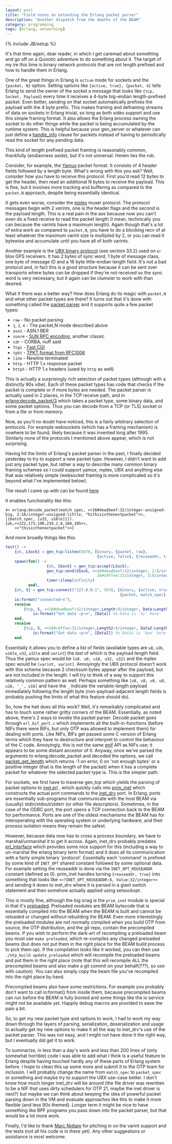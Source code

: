 ```yaml
---
layout: post
title: "Field notes on extending the Erlang packet parser"
description: "Another dispatch from the depths of the BEAM"
category: programming
tags: [erlang, networking]
---
```

{% include JB/setup %}

It's that time again, dear reader, in which I get caremad about something and go
off on a Quixotic adventure to do something about it. The target of my ire this
time is binary network protocols that are not length prefixed and how to handle
them in Erlang.

One of the great things in Erlang is `active` mode for sockets and the
`{packet, N}` option. Setting options like `{active, true}, {packet, 4}` tells
Erlang to send the owner of the socket a message that looks like `{tcp, Socket,
Payload}` every time it receives a 4-byte big-endian length-prefixed packet.
Even better, sending on that socket automatically prefixes the payload with the
4 byte prefix. This makes framing and deframing streams of data on sockets in
Erlang trivial, so long as both sides support and use this simple framing format.
It also allows the Erlang process owning the socket to do other things while the
packet is being accumulated by the runtime system. This is helpful because your
gen_server or whatever can just define a
[handle_info](http://erlang.org/doc/man/gen_server.html#Module:handle_info-2)
clause for packets instead of having to periodically read the socket for any
pending data.

This kind of length prefixed packet framing is reasonably common, thankfully
(endianness aside), but it's not universal. Herein lies the rub.

Consider, for example, the
[Yamux](https://github.com/hashicorp/yamux/blob/master/spec.md#framing) packet
format. It consists of 4 header fields followed by a length byte. What's wrong
with this you ask? Well, consider how you have to receive this protocol. First
you'd read 12 bytes to get the header, then read an additional N bytes to
receive the payload. This is fine, but it involves more tracking and buffering
as compared to the `packet,N` approach, despite being essentially identical.

It gets even worse, consider the
[mplex](https://github.com/libp2p/specs/tree/master/mplex#message-format) muxer
protocol. The protocol messages begin with 2 *varints*, one is the header flags
and the second is the payload length. This is a real pain in the ass because now
you can't even do a fixed receive to read the packet length (I mean, technically
you can because the varints have a maximum length). Again though that's a lot of
extra work as compared to `packet,N`, you have to do a blocking recv of at least
whatever the maximum varint size is multipled by 2, or you can read it bytewise
and accumulate until you have all of both varints.

Another example is the [UBX binary
protocol](https://www.u-blox.com/sites/default/files/products/documents/u-blox8-M8_ReceiverDescrProtSpec_%28UBX-13003221%29_Public.pdf)
(see section 33.2) used on u-blox GPS receivers. It has 2 bytes of sync word, 1
byte of message class, one byte of message ID and a 16 byte little-endian length
field. It's not a bad protocol and, in fact this is a good structure because it
can be sent over transports where bytes can be dropped if they're not received
so the sync word is very necessary, but it again can be clumsier to work with
than desired.

What if there was a better way? How does Erlang do its magic with `packet,N` and
what other packet types are there? It turns out that it's done with something
called the
[packet parser](https://github.com/erlang/otp/blob/master/erts/emulator/beam/packet_parser.c)
and it supports quite a few packet types:

 * `raw` - No packet parsing
 * `1`, `2`, `4` - The packet,N mode described above
 * `asn1` - ASN.1 BER
 * `sunrm` - [SUN RPC encoding](http://www.rhyshaden.com/rpc.htm), another classic
 * `cdr` - CORBA, nuff said
 * `fcgi` - [Fast
   CGI](http://www.mit.edu/~yandros/doc/specs/fcgi-spec.html#S3.1)
 * `tpkt` - [TPKT format from
   RFC1006](https://tools.ietf.org/html/rfc1006#section-6)
 * `line` - Newline terminated
 * `http` - HTTP 1.x response packet
 * `httph` - HTTP 1.x headers (used by `http` as well)

This is actually a surprisingly rich selection of packet types (although with a
distinctly 90s vibe). Each of these packet types has code that checks if the
packet is complete or if more bytes are needed. The packet parser is actually
used in 2 places, in the TCP receive path, and in
[erlang:decode_packet/3](http://erlang.org/doc/man/erlang.html#decode_packet-3)
which takes a packet type, some binary data, and some packet options. Thus you
can decode from a TCP (or TLS) socket or from a file or from memory.

Now, as you'll no doubt have noticed, this is a fairly arbitrary selection of
protocols. For example websockets (which has a framing mechanism) is nowhere to
be found, likely because it was invented long after 1995. Similarly none of the
protocols I mentioned above appear, which is not surprising.

Having hit the limits of Erlang's packet parser in the past, I finally decided
yesterday to try to support a new packet type. However, I didn't want to add
just any packet type, but rather a way to describe many common binary framing
schemes so I could support yamux, mplex, UBX and anything else that was
relatively simple (websocket framing is more complicated so it's beyond what
I've implemented below).

The result I came up with can be found
[here](https://github.com/erlang/otp/compare/maint-21...helium:adt/packet-match-spec)

It enables functionality like this:

```
4> erlang:decode_packet(match_spec, <<16#deadbeef:32/integer-unsigned-big, 2:16/integer-unsigned-little, "hithisisthenextpacket">>, [{match_spec, [u32, u16le]}]).
{ok,<<222,173,190,239,2,0,104,105>>,
    <<"thisisthenextpacket">>}
```

And more broadly things like this:

```erlang
test() ->
    {ok, LSock} = gen_tcp:listen(5678, [binary, {packet, raw},
                                        {active, false}, {reuseaddr, true}]),
    spawn(fun() ->
                  {ok, SSock} = gen_tcp:accept(LSock),
                  gen_tcp:send(SSock, <<16#deadbeef:32/integer, 2:8/integer, "hi",
                                        16#c0ffee:32/integer, 3:8/integer, "bye">>),
                  timer:sleep(infinity)
          end),
    {ok, S} = gen_tcp:connect("127.0.0.1", 5678, [binary, {active, true},
                                                  {packet, match_spec}, {match_spec, [u32, u8]}]),
    io:format("connected~n"),
    receive
        {tcp, S, <<16#deadbeef:32/integer,Length:8/integer, Data:Length/binary>>} ->
            io:format("Got data ~p~n", [Data]) %% Data is 'hi' here
    end,
    receive
        {tcp, S, <<16#c0ffee:32/integer,Length2:8/integer, Data2:Length2/binary>>} ->
            io:format("Got data ~p~n", [Data2]) %% Data2 is 'bye' here
    end.
```

Essentially it allows you to define a list of fields (available types are `u8`,
`u16`, `u16le`, `u32`, `u32le` and `varint`) the *last* of which is the payload
length field. Thus the yamux spec would be `[u8. u8, u16, u32, u32]` and the
mplex spec would be `[varint, varint]`. Annoyingly the UBX protocol doesn't
work with this scheme because 2 checksum bytes appear after the payload, but are
not included in the length. I will try to think of a way to support this
relatively common pattern as well. Perhaps something like `[u8, u8, u8, u8, u16,
'_', u16]` and have the `_` indicate the variable-length payload immediately
following the length byte (non-payload-adjacent length fields is probably
pushing the limits of what this feature should do).

So, how the hell does all this work? Well, it's remarkably complicated and has
to touch some rather gritty corners of the BEAM. Essentially, as noted above,
there's 2 ways to invoke the packet parser. Decode packet goes through
`erl_bif_port.c` which implements all the built-in-functions (before NIFs there
were BIFs, but only OTP was allowed to implement them) for dealing with ports.
Like NIFs, BIFs get passed some C version of Erlang terms which they have to
destructure and interpret to control the behaviour of the C code. Annoyingly,
this is not the same [enif](http://erlang.org/doc/man/erl_nif.html) API as NIFs
use; it appears to be some distant ancestor of it. Anyway, once we've parsed the
arguments to erlang:decode_packet and decoded the options, we call
[packet_get_length](https://github.com/erlang/otp/blob/master/erts/emulator/beam/packet_parser.c#L255)
which returns -1 on error, 0 on 'not enough bytes' or a
positive integer (that is the length of the packet)
when it has a complete packet for whatever the selected packet type is.
This is the simpler path.

For sockets, we first have to traverse gen_tcp which yields the parsing of
packet options to
[inet.erl](https://github.com/erlang/otp/blob/master/lib/kernel/src/inet.erl)
, which quickly calls into
[prim_inet](https://github.com/erlang/otp/blob/master/erts/preloaded/src/prim_inet.erl)
which constructs the actual port commands to the
[inet_drv](https://github.com/erlang/otp/blob/master/erts/emulator/drivers/common/inet_drv.c)
port. In Erlang, ports are essentially sub-programs that communicate with the
host BEAM via (usually) stdin/stdout/stderr (or other file descriptors).
Sometimes, in the case of the ODBC port, the port opens a TCP connection back
to the BEAM for performance. Ports are one of the oldest mechanisms the BEAM has
for interoperating with the operating system or underlying hardware, and their
process isolation means they remain the safest.

However, because data now has to cross a process boundary, we have to
marshal/unmarshal it to get it across. Again, inet_drv probably predates
[erl_interface](http://erlang.org/doc/tutorial/erl_interface.html)
which provides some nice support for this (including a way to
un-marshal the erlang binary term format) and it does all its communication with
a fairly simple binary 'protocol'. Essentially each 'command' is prefixed by
some kind of `INET_OPT` shared constant followed by some optional data. For
example setting the reuseaddr is done via the `INET_OPT_REUSEADDR` constant
(defined as 0). prim_inet handles turning `{reuseaddr, true}` into something
that looks like `<<?INET_OPT_REUSEADDR:8, Value:32/integer>>` and sending it
down to inet_drv where it is parsed in a giant switch statement and then somehow
actually applied using setsockopt.

This is mostly fine, although the big snag is the `prim_inet` module is special
in that it's
[preloaded](https://github.com/erlang/otp/blob/master/HOWTO/BOOTSTRAP.md#preloaded-code).
Preloaded modules are BEAM bytecode that is
essentially compiled into the BEAM when the BEAM is built and cannot be reloaded
or changed without rebuilding the BEAM. Even more interestingly the preloaded
modules are not normally compiled when you build OTP from source, the OTP
distribution, and the git repo, contain the precompiled beams. If you wish to
perform the dark-art of recompiling a preloaded beam you must use `make
preloaded`, which re-compiles any changed preloaded beams (but does not put them
in the right place for the BEAM build process to pick them up). If the
compilation looks like it worked, you can then use `./otp_build
update_preloaded` which will recompile the preloaded beams and put them in the
right place (note that this will recompile ALL the precompiled beams and also
make a git commit on your behalf(???), so use with caution). You can also simply
copy the beam file you've recompiled into the right place by hand.

Precompiled beams also have some restrictions. For example you probably don't
want to call io:format() from inside them, because precompiled beams can run
before the BEAM is fully booted and some things like the io service might not be
available yet. Happily debug macros are provided to ease the pain a bit.

So, to get my new packet type and options to work, I had to work my way down
through the layers of parsing, serialization, deserialization and usage to
actually get my new options to make it all the way to inet_drv's use of the
packet parser. This was not easy, and I might not have done it the right way,
but I eventually did get it to work.

To summarize, in less than a day's work and less than 200 lines of (only
somewhat horrible) code I was able to add what I think is a useful feature to
Erlang despite having touched hardly any of these parts of Erlang system before.
I hope to clean this up some more and submit it to the OTP team for inclusion. I
will probably change the name from `match_spec` to `packet_spec` or something
and maybe try to support the UBX use-case better. I don't know how much longer
inet_drv will be around (the file driver was rewritten to be a NIF that uses
dirty schedulers for OTP 21, maybe the inet driver is next?) but maybe we can
think about keeping the idea of powerful packet parsing down in the VM and
evaluate approaches like this to make it more flexible (and less 90s themed).
Longer term it might be nice to have something like BPF programs you pass down
into the packet parser, but that would be a lot more work.

Finally, I'd like to thank [Marc Nidjam](https://twitter.com/madninja) for
pitching in on the varint support and the tests (not all his code is in there
yet). Any other suggestions or assistance is most welcome.
